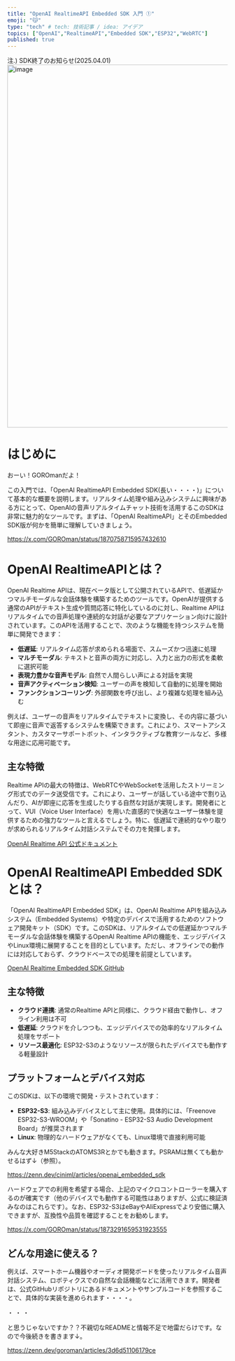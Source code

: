 ```yaml
---
title: "OpenAI RealtimeAPI Embedded SDK 入門 ①"
emoji: "😽"
type: "tech" # tech: 技術記事 / idea: アイデア
topics: ["OpenAI","RealtimeAPI","Embedded SDK","ESP32","WebRTC"]
published: true
---
```


注.) SDK終了のお知らせ(2025.04.01) 
<img width="829" alt="image" src="https://github.com/user-attachments/assets/1b46af3c-d95e-4d7d-8f23-b6d946909fe0" />


# はじめに

おーい！GOROmanだよ！

この入門では、「OpenAI RealtimeAPI Embedded SDK(長い・・・・)」について基本的な概要を説明します。リアルタイム処理や組み込みシステムに興味がある方にとって、OpenAIの音声リアルタイムチャット技術を活用するこのSDKは非常に魅力的なツールです。まずは、「OpenAI RealtimeAPI」とそのEmbedded SDK版が何かを簡単に理解していきましょう。

https://x.com/GOROman/status/1870758715957432610

# OpenAI RealtimeAPIとは？

OpenAI Realtime APIは、現在ベータ版として公開されているAPIで、低遅延かつマルチモーダルな会話体験を構築するためのツールです。OpenAIが提供する通常のAPIがテキスト生成や質問応答に特化しているのに対し、Realtime APIはリアルタイムでの音声処理や連続的な対話が必要なアプリケーション向けに設計されています。このAPIを活用することで、次のような機能を持つシステムを簡単に開発できます：

- **低遅延**: リアルタイム応答が求められる場面で、スムーズかつ迅速に処理
- **マルチモーダル**: テキストと音声の両方に対応し、入力と出力の形式を柔軟に選択可能
- **表現力豊かな音声モデル**: 自然で人間らしい声による対話を実現
- **音声アクティベーション検知**: ユーザーの声を検知して自動的に処理を開始
- **ファンクションコーリング**: 外部関数を呼び出し、より複雑な処理を組み込む

例えば、ユーザーの音声をリアルタイムでテキストに変換し、その内容に基づいて即座に音声で返答するシステムを構築できます。これにより、スマートアシスタント、カスタマーサポートボット、インタラクティブな教育ツールなど、多様な用途に応用可能です。

## 主な特徴

Realtime APIの最大の特徴は、WebRTCやWebSocketを活用したストリーミング形式でのデータ送受信です。これにより、ユーザーが話している途中で割り込んだり、AIが即座に応答を生成したりする自然な対話が実現します。開発者にとって、VUI（Voice User Interface）を用いた直感的で快適なユーザー体験を提供するための強力なツールと言えるでしょう。特に、低遅延で連続的なやり取りが求められるリアルタイム対話システムでその力を発揮します。

[OpenAI Realtime API 公式ドキュメント](https://platform.openai.com/docs/guides/realtime)

# OpenAI RealtimeAPI Embedded SDKとは？

「OpenAI RealtimeAPI Embedded SDK」は、OpenAI Realtime APIを組み込みシステム（Embedded Systems）や特定のデバイスで活用するためのソフトウェア開発キット（SDK）です。このSDKは、リアルタイムでの低遅延かつマルチモーダルな会話体験を構築するOpenAI Realtime APIの機能を、エッジデバイスやLinux環境に展開することを目的としています。ただし、オフラインでの動作には対応しておらず、クラウドベースでの処理を前提としています。

[OpenAI Realtime Embedded SDK GitHub](https://github.com/openai/openai-realtime-embedded-sdk)

## 主な特徴
- **クラウド連携**: 通常のRealtime APIと同様に、クラウド経由で動作し、オフライン利用は不可
- **低遅延**: クラウドを介しつつも、エッジデバイスでの効率的なリアルタイム処理をサポート
- **リソース最適化**: ESP32-S3のようなリソースが限られたデバイスでも動作する軽量設計

## プラットフォームとデバイス対応

このSDKは、以下の環境で開発・テストされています：
- **ESP32-S3**: 組み込みデバイスとして主に使用。具体的には、「Freenove ESP32-S3-WROOM」や「Sonatino - ESP32-S3 Audio Development Board」が推奨されます
- **Linux**: 物理的なハードウェアがなくても、Linux環境で直接利用可能

みんな大好きM5StackのATOMS3Rとかでも動きます。PSRAMは無くても動かせるはず↓（参照）。

https://zenn.dev/ciniml/articles/openai_embedded_sdk


ハードウェアでの利用を希望する場合、上記のマイクロコントローラーを購入するのが確実です（他のデバイスでも動作する可能性はありますが、公式に検証済みなのはこれらです）。なお、ESP32-S3はeBayやAliExpressでより安価に購入できますが、互換性や品質を確認することをお勧めします。

https://x.com/GOROman/status/1873291659531923555


## どんな用途に使える？

例えば、スマートホーム機器やオーディオ開発ボードを使ったリアルタイム音声対話システム、ロボティクスでの自然な会話機能などに活用できます。開発者は、公式GitHubリポジトリにあるドキュメントやサンプルコードを参照することで、具体的な実装を進められます・・・・。


・
・
・

と思うじゃないですか？？不親切なREADMEと情報不足で地雷だらけです。なので今後続きを書きます↓。

https://zenn.dev/goroman/articles/3d6d51106179ce
